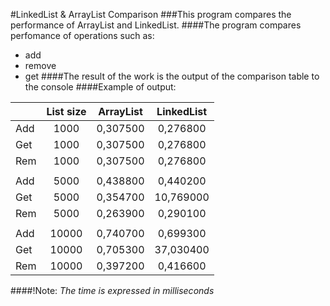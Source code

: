 #LinkedList & ArrayList Comparison
###This program compares the performance of ArrayList and LinkedList. 
####The program compares perfomance of operations such as:
* add
* remove
* get
####The result of the work is the output of the comparison table to the console
####Example of output:

|               |List size  |ArrayList | LinkedList|
| ------------- |:---------:|:--------:|:---------:|
| Add           | 1000      | 0,307500 |   0,276800|
| Get           | 1000      |  0,307500|   0,276800|
| Rem           | 1000      |  0,307500|   0,276800|
||||
| Add           | 5000      | 0,438800 |   0,440200|
| Get           | 5000      |  0,354700|  10,769000|
| Rem           | 5000      |  0,263900|   0,290100|
||||
| Add           | 10000     |  0,740700|   0,699300|
| Get           | 10000     |  0,705300|  37,030400|
| Rem           | 10000     |  0,397200|   0,416600|

####!Note: *The time  is expressed in milliseconds*
